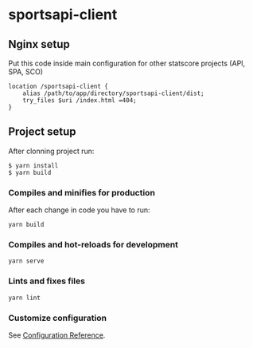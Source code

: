 # sportsapi-client

## Nginx setup

Put this code inside main configuration for other statscore projects (API, SPA, SCO)
```
location /sportsapi-client {
    alias /path/to/app/directory/sportsapi-client/dist;
    try_files $uri /index.html =404;
}
```
## Project setup
After clonning project run:
```
$ yarn install
$ yarn build
```
### Compiles and minifies for production
After each change in code you have to run:
```
yarn build
```

### Compiles and hot-reloads for development
```
yarn serve
```

### Lints and fixes files
```
yarn lint
```

### Customize configuration
See [Configuration Reference](https://cli.vuejs.org/config/).
